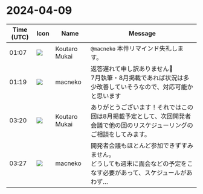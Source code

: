 # 2024-04-09

|Time (UTC)|Icon|Name|Message|
|---|---|---|---|
|01:07|![](https://avatars.slack-edge.com/2023-11-11/6180804843906_ec36242e3b721d6c30e9_72.png)|Koutaro Mukai|`@macneko` 本件リマインド失礼します。|
|01:19|![](https://avatars.slack-edge.com/2023-09-21/5922063967686_3dabeee470fec264ead6_72.jpg)|macneko|返答遅れて申し訳ありません🙇<br>7月執筆・8月掲載であれば状況は多少改善していそうなので、対応可能かと思います|
|03:20|![](https://avatars.slack-edge.com/2023-11-11/6180804843906_ec36242e3b721d6c30e9_72.png)|Koutaro Mukai|ありがとうございます！それではこの回は8月掲載予定として、次回開発者会議で他の回のリスケジューリングのご相談をしてみます。|
|03:27|![](https://avatars.slack-edge.com/2023-09-21/5922063967686_3dabeee470fec264ead6_72.jpg)|macneko|開発者会議もほとんど参加できずすみません。<br>どうしても週末に面会などの予定をこなす必要があって、スケジュールがあわず…|

